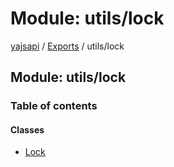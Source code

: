 # Module: utils/lock

[yajsapi](../yajsapi.md) / [Exports](./) / utils/lock

## Module: utils/lock

### Table of contents

#### Classes

* [Lock](../classes/utils_lock.lock.md)

